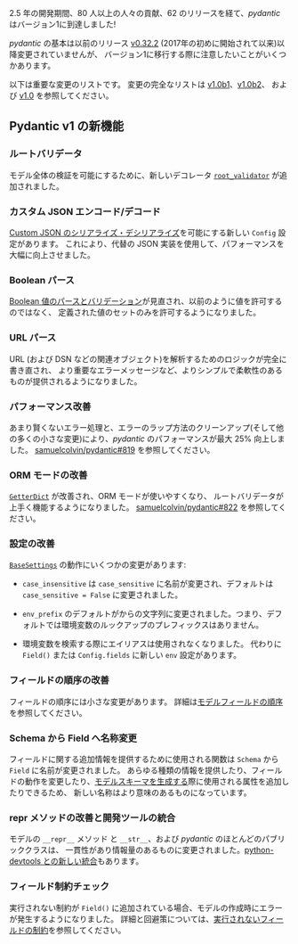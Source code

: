 <!--
After 2.5 years of development with contributions from over 80 people and 62 releases, *pydantic* has reached
version 1!
-->
2.5 年の開発期間、80 人以上の人々の貢献、62 のリリースを経て、*pydantic* はバージョン1に到達しました!

<!--
While the fundamentals of *pydantic* have remained unchanged since the previous release 
[v0.32.2](changelog.md#v0322-2019-08-17) (indeed, since *pydantic* began in early 2017); 
a number of things have changed which you may wish to be aware of while migrating to Version 1.
-->
*pydantic* の基本は以前のリリース [v0.32.2](changelog.md#v0322-2019-08-17) (2017年の初めに開始されて以来)以降変更されていませんが、
バージョン1に移行する際に注意したいことがいくつかあります。

<!--
Below is a list of significant changes, for a full list of changes see release notes for 
[v1.0b1](changelog.md#v10b1-2019-10-01), [v1.0b2](changelog.md#v10b2-2019-10-07), 
and [v1.0](changelog.md#v10-2019-10-23).
-->
以下は重要な変更のリストです。
変更の完全なリストは [v1.0b1](changelog.md#v10b1-2019-10-01)、[v1.0b2](changelog.md#v10b2-2019-10-07)、
および [v1.0](changelog.md#v10-2019-10-23) を参照してください。

<!--
## What's new in pydantic v1
-->
## Pydantic v1 の新機能

<!--
### Root validators
-->
### ルートバリデータ

<!--
A new decorator [`root_validator`](usage/validators.md#root-validators) has been added to allow validation of entire
models.
-->
モデル全体の検証を可能にするために、新しいデコレータ [`root_validator`](usage/validators.md#root-validators) が追加されました。

<!--
### Custom JSON encoding/decoding
-->
### カスタム JSON エンコード/デコード

<!--
There are new `Config` settings to allow 
[Custom JSON (de)serialisation](usage/exporting_models.md#custom-json-deserialisation). This can allow alternative
JSON implementations to be used with significantly improved performance.
-->
[Custom JSON のシリアライズ・デシリアライズ](usage/exporting_models.md#custom-json-deserialisation)を可能にする新しい `Config` 設定があります。
これにより、代替の JSON 実装を使用して、パフォーマンスを大幅に向上させました。

<!--
### Boolean parsing
-->
### Boolean パース

<!--
The logic for [parsing and validating boolean values](usage/types.md#booleans) has been overhauled to only allow
a defined set of values rather than allowing any value as it used to. 
-->
[Boolean 値のパースとバリデーション](usage/types.md#booleans)が見直され、以前のように値を許可するのではなく、
定義された値のセットのみを許可するようになりました。

<!--
### URL parsing
-->
### URL パース

<!--
The logic for parsing URLs (and related objects like DSNs) has been completely re-written to provide more useful
error messages, greater simplicity and more flexibility.
-->
URL (および DSN などの関連オブジェクト)を解析するためのロジックが完全に書き直され、
より重要なエラーメッセージなど、よりシンプルで柔軟性のあるものが提供されるようになりました。

<!--
### Performance improvements
-->
### パフォーマンス改善

<!--
Some less "clever" error handling and cleanup of how errors are wrapped (together with many other small changes)
has improved the performance of *pydantic* by ~25%, see 
[samuelcolvin/pydantic#819](https://github.com/samuelcolvin/pydantic/pull/819).
-->
あまり賢くないエラー処理と、エラーのラップ方法のクリーンアップ(そして他の多くの小さな変更)により、*pydantic* のパフォーマンスが最大 25% 向上しました。
[samuelcolvin/pydantic#819](https://github.com/samuelcolvin/pydantic/pull/819) を参照してください。

<!--
### ORM mode improvements
-->
### ORM モードの改善

<!--
There are improvements to [`GetterDict`](usage/models.md#orm-mode-aka-arbitrary-class-instances) to make ORM mode
easier to use and work with root validators, see 
[samuelcolvin/pydantic#822](https://github.com/samuelcolvin/pydantic/pull/822).
-->
[`GetterDict`](usage/models.md#orm-mode-aka-arbitrary-class-instances) が改善され、ORM モードが使いやすくなり、
ルートバリデータが上手く機能するようになりました。
[samuelcolvin/pydantic#822](https://github.com/samuelcolvin/pydantic/pull/822) を参照してください。

<!--
### Settings improvements
-->
### 設定の改善

<!--
There are a number of changes to how [`BaseSettings`](usage/settings.md) works:
-->
[`BaseSettings`](usage/settings.md) の動作にいくつかの変更があります:

<!--
* `case_insensitive` has been renamed to `case_sensitive` and the default has changed to `case_sensitive = False`
-->
* `case_insensitive` は `case_sensitive` に名前が変更され、デフォルトは `case_sensitive = False` に変更されました。

<!--
* the default for `env_prefix` has changed to an empty string, i.e. by default there's no prefix for environment
  variable lookups
-->
* `env_prefix` のデフォルトがからの文字列に変更されました。つまり、デフォルトでは環境変数のルックアップのプレフィックスはありません。

<!--
* aliases are no longer used when looking up environment variables, instead there's a new `env` setting for `Field()` or 
  in `Config.fields`.
-->
* 環境変数を検索する際にエイリアスは使用されなくなりました。
  代わりに `Field()` または `Config.fields` に新しい `env` 設定があります。

<!--
### Improvements to field ordering
-->
### フィールドの順序の改善

<!--
There are some subtle changes to the ordering of fields, see [Model field ordering](usage/models.md#field-ordering)
for more details.
-->
フィールドの順序には小さな変更があります。
詳細は[モデルフィールドの順序](usage/models.md#field-ordering)を参照してください。

<!--
### Schema renamed to Field
-->
### Schema から Field へ名称変更

<!--
The function used for providing extra information about fields has been renamed from `Schema` to `Field`. The
new name makes more sense since the method can be used to provide any sort of information and change the behaviour
of the field, as well as add attributes which are used while [generating a model schema](usage/schema.md).
-->
フィールドに関する追加情報を提供するために使用される関数は `Schema` から `Field` に名前が変更されました。
あらゆる種類の情報を提供したり、フィールドの動作を変更したり、[モデルスキーマを生成する](usage/schema.md)際に使用される属性を追加したりできるため、
新しい名称はより意味のあるものになっています。

<!--
### Improved repr methods and devtools integration 
-->
### repr メソッドの改善と開発ツールの統合

<!--
The `__repr__` and `__str__` method of models as well as most other public classes in *pydantic* have been altered
to be consistent and informative. There's also new [integration with python-devtools](usage/devtools.md).
-->
モデルの `__repr__` メソッド と `__str__`、および *pydantic* のほとんどのパブリッククラスは、
一貫性があり情報量のあるものに変更されました。[python-devtools との新しい統合](usage/devtools.md)もあります。

<!--
### Field constraints checks
-->
### フィールド制約チェック

<!--
Constraints added to `Field()` which are not enforced now cause an error when a model is created, see
[Unenforced Field constraints](usage/schema.md#unenforced-field-constraints) for more details and work-arounds.
-->
実行されない制約が `Field()` に追加されている場合、モデルの作成時にエラーが発生するようになりました。
詳細と回避策については、[実行されないフィールドの制約](usage/schema.md#unenforced-field-constraints)を参照してください。
